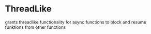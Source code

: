 # ThreadLike
grants threadlike functionality for async functions to block and resume funktions from other functions
